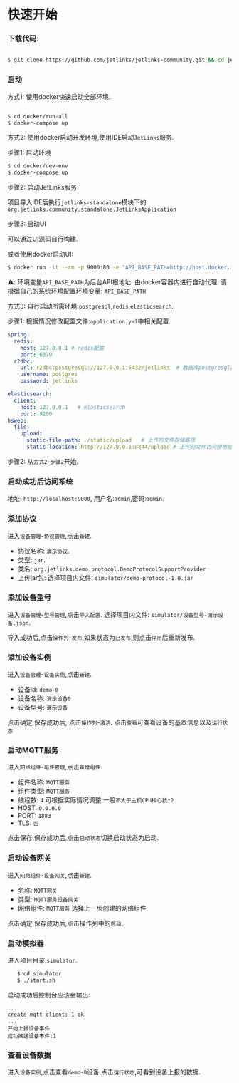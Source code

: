 # 快速开始

### 下载代码:

```bash

$ git clone https://github.com/jetlinks/jetlinks-community.git && cd jetlinks-community

```

### 启动

方式1: 使用docker快速启动全部环境.
```bash

$ cd docker/run-all
$ docker-compose up

```

方式2: 使用docker启动开发环境,使用IDE启动`JetLinks`服务.

步骤1: 启动环境

```bash
$ cd docker/dev-env
$ docker-compose up
```

步骤2: 启动JetLinks服务

项目导入IDE后执行`jetlinks-standalone`模块下的`org.jetlinks.community.standalone.JetLinksApplication`

步骤3: 启动UI

可以通过[UI源码](https://github.com/jetlinks/jetlinks-ui-antd)自行构建.

或者使用docker启动UI:

```bash
$ docker run -it --rm -p 9000:80 -e "API_BASE_PATH=http://host.docker.internal:8848/" registry.cn-shenzhen.aliyuncs.com/jetlinks/jetlinks-ui-antd
```

⚠️: 环境变量`API_BASE_PATH`为后台API根地址. 由docker容器内进行自动代理. 请根据自己的系统环境配置环境变量: `API_BASE_PATH`
 
 
方式3: 自行启动所需环境:`postgresql`,`redis`,`elasticsearch`.

步骤1: 根据情况修改配置文件:`application.yml`中相关配置.

```yaml
spring:
  redis:
    host: 127.0.0.1 # redis配置
    port: 6379
  r2dbc:
    url: r2dbc:postgresql://127.0.0.1:5432/jetlinks  # 数据库postgresql数据库配置
    username: postgres
    password: jetlinks

elasticsearch:
  client:
    host: 127.0.0.1   # elasticsearch
    port: 9200
hsweb:
  file:
    upload:
      static-file-path: ./static/upload   # 上传的文件存储路径
      static-location: http://127.0.0.1:8844/upload # 上传的文件访问根地址

```

步骤2: 从`方式2`-`步骤2`开始.


### 启动成功后访问系统

地址: `http://localhost:9000`, 用户名:`admin`,密码:`admin`.

### 添加协议

进入`设备管理`-`协议管理`,点击`新建`.

- 协议名称: `演示协议`.
- 类型: `jar`.
- 类名: `org.jetlinks.demo.protocol.DemoProtocolSupportProvider`
- 上传jar包: 选择项目内文件: `simulator/demo-protocol-1.0.jar`


### 添加设备型号

进入`设备管理`-`型号管理`,点击`导入配置`. 选择项目内文件: `simulator/设备型号-演示设备.json`.

导入成功后,点击`操作列`-`发布`,如果状态为`已发布`,则点击`停用`后重新发布.


### 添加设备实例

进入`设备管理`-`设备实例`,点击`新建`.

- 设备id: `demo-0`
- 设备名称: `演示设备0`
- 设备型号: `演示设备`

点击确定,保存成功后, 点击`操作列`-`激活`. 点击`查看`可查看设备的基本信息以及`运行状态`

### 启动MQTT服务

进入`网络组件`-`组件管理`,点击`新增组件`.

- 组件名称: `MQTT服务`
- 组件类型: `MQTT服务`
- 线程数: `4` 可根据实际情况调整,一般`不大于主机CPU核心数*2`
- HOST: `0.0.0.0`
- PORT: `1883`
- TLS: `否`

点击保存,保存成功后,点击`启动状态`切换启动状态为启动.

### 启动设备网关

进入`网络组件`-`设备网关`,点击`新建`.

- 名称: `MQTT网关`
- 类型: `MQTT服务设备网关`
- 网络组件: `MQTT服务` 选择上一步创建的网络组件

点击确定,保存成功后,点击操作列中的`启动`.

### 启动模拟器

进入项目目录:`simulator`.

```bash
   $ cd simulator
   $ ./start.sh
```

启动成功后控制台应该会输出:

```text
...
create mqtt client: 1 ok
...
开始上报设备事件
成功推送设备事件:1

```

### 查看设备数据

进入`设备实例`,点击查看`demo-0`设备,点击`运行状态`,可看到设备上报的数据.

